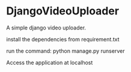 # DjangoVideoUploader
A simple django video uploader.

install the dependencies from requirement.txt

run the command:
python manage.py runserver

Access the application at localhost
